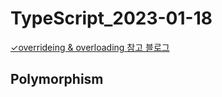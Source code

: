 # TypeScript_2023-01-18

<a href="https://brunch.co.kr/@kimkm4726/2" target="_blank"><samll>✓overrideing & overloading 참고 블로그</samll></a><br>

## Polymorphism
